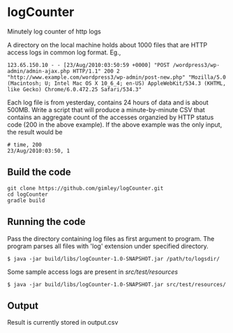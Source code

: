 # logCounter
Minutely log counter of http logs

A directory on the local machine holds about 1000 files that are HTTP access logs in common log format.  Eg.,
```
123.65.150.10 - - [23/Aug/2010:03:50:59 +0000] "POST /wordpress3/wp-admin/admin-ajax.php HTTP/1.1" 200 2 "http://www.example.com/wordpress3/wp-admin/post-new.php" "Mozilla/5.0 (Macintosh; U; Intel Mac OS X 10_6_4; en-US) AppleWebKit/534.3 (KHTML, like Gecko) Chrome/6.0.472.25 Safari/534.3"
```

Each log file is from yesterday, contains 24 hours of data and is about 500MB.  Write a script that will produce a minute-by-minute CSV that contains an aggregate count of the accesses organzied by HTTP status code (200 in the above example).  If the above example was the only input, the result would be

```
# time, 200
23/Aug/2010:03:50, 1
```

## Build the code

```
git clone https://github.com/gimley/logCounter.git
cd logCounter
gradle build
```

## Running the code
Pass the directory containing log files as first argument to program.
The program parses all files with 'log' extension under specified directory.

```
$ java -jar build/libs/logCounter-1.0-SNAPSHOT.jar /path/to/logsdir/
```

Some sample access logs are present in *src/test/resources*
```
$ java -jar build/libs/logCounter-1.0-SNAPSHOT.jar src/test/resources/
```

## Output
Result is currently stored in output.csv

